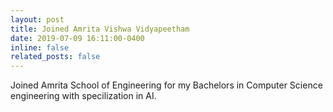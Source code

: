 ```yaml
---
layout: post
title: Joined Amrita Vishwa Vidyapeetham
date: 2019-07-09 16:11:00-0400
inline: false
related_posts: false
---
```


Joined Amrita School of Engineering for my Bachelors in Computer Science engineering with specilization in AI.